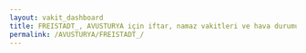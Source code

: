 ```yaml
---
layout: vakit_dashboard
title: FREISTADT_, AVUSTURYA için iftar, namaz vakitleri ve hava durumu - ilçe/eyalet seç
permalink: /AVUSTURYA/FREISTADT_/
---
```


<script type="text/javascript">
  var GLOBAL_COUNTRY = 'AVUSTURYA';
  var GLOBAL_CITY = 'FREISTADT_';
  var GLOBAL_STATE = '';
  var lat = 72;
  var lon = 21;
</script>
